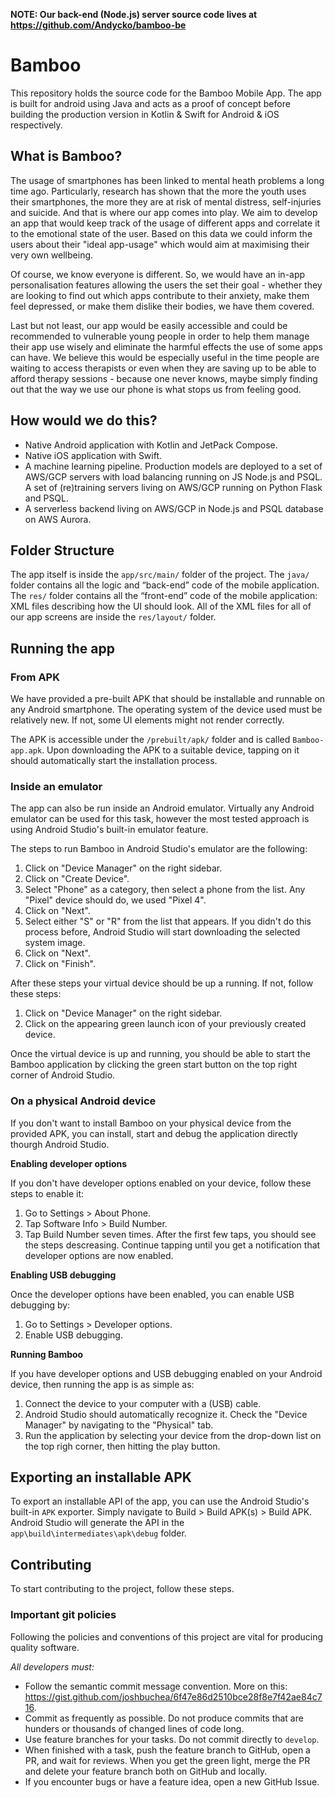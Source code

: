 **NOTE: Our back-end (Node.js) server source code lives at https://github.com/Andycko/bamboo-be**

# Bamboo 

This repository holds the source code for the Bamboo Mobile App. The app is built for android using Java and acts as a proof of concept before building the production version in Kotlin & Swift for Android & iOS respectively.

## What is Bamboo?
The usage of smartphones has been linked to mental heath problems a long time ago. Particularly, research has shown that the more the youth uses their smartphones, the more they are at risk of mental distress, self-injuries and suicide. And that is where our app comes into play. We aim to develop an app that would keep track of the usage of different apps and correlate it to the emotional state of the user. Based on this data we could inform the users about their "ideal app-usage" which would aim at maximising their very own wellbeing.

Of course, we know everyone is different. So, we would have an in-app personalisation features allowing the users the set their goal - whether they are looking to find out which apps contribute to their anxiety, make them feel depressed, or make them dislike their bodies, we have them covered.

Last but not least, our app would be easily accessible and could be recommended to vulnerable young people in order to help them manage their app use wisely and eliminate the harmful effects the use of some apps can have. We believe this would be especially useful in the time people are waiting to access therapists or even when they are saving up to be able to afford therapy sessions - because one never knows, maybe simply finding out that the way we use our phone is what stops us from feeling good.

## How would we do this?
* Native Android application with Kotlin and JetPack Compose.
* Native iOS application with Swift.
* A machine learning pipeline. Production models are deployed to a set of AWS/GCP servers with load balancing running on JS Node.js and PSQL. A set of (re)training servers living on AWS/GCP running on Python Flask and PSQL.
* A serverless backend living on AWS/GCP in Node.js and PSQL database on AWS Aurora.



 
Folder Structure
----------------

The app itself is inside the `app/src/main/` folder of the project. The `java/` folder contains all the logic and “back-end” code of the mobile application. The `res/` folder contains all the “front-end” code of the mobile application: XML files describing how the UI should look. All of the XML files for all of our app screens are inside the `res/layout/` folder.

Running the app
---------------

### From APK

We have provided a pre-built APK that should be installable and runnable on any Android smartphone. The operating system of the device used must be relatively new. If not, some UI elements might not render correctly.

The APK is accessible under the `/prebuilt/apk/` folder and is called `Bamboo-app.apk`. Upon downloading the APK to a suitable device, tapping on it should automatically start the installation process.

### Inside an emulator

The app can also be run inside an Android emulator. Virtually any Android emulator can be used for this task, however the most tested approach is using Android Studio's built-in emulator feature.

The steps to run Bamboo in Android Studio's emulator are the following:
   1. Click on "Device Manager" on the right sidebar.
   2. Click on "Create Device".
   3. Select "Phone" as a category, then select a phone from the list. Any "Pixel" device should do, we used "Pixel 4".
   4. Click on "Next".
   5. Select either "S" or "R" from the list that appears. If you didn't do this process before, Android Studio will start downloading the selected system image.
   6. Click on "Next".
   7. Click on "Finish".

After these steps your virtual device should be up a running. If not, follow these steps:
   1. Click on "Device Manager" on the right sidebar.
   2. Click on the appearing green launch icon of your previously created device.

Once the virtual device is up and running, you should be able to start the Bamboo application by clicking the green start button on the top right corner of Android Studio.

### On a physical Android device

If you don't want to install Bamboo on your physical device from the provided APK, you can install, start and debug the application directly thourgh Android Studio.

**Enabling developer options**

If you don't have developer options enabled on your device, follow these steps to enable it:
   1. Go to Settings > About Phone.
   2. Tap Software Info > Build Number.
   3. Tap Build Number seven times. After the first few taps, you should see the steps descreasing. Continue tapping until you get a notification that developer options are now enabled.

**Enabling USB debugging**

Once the developer options have been enabled, you can enable USB debugging by:
   1. Go to Settings > Developer options.
   2. Enable USB debugging.

**Running Bamboo**

If you have developer options and USB debugging enabled on your Android device, then running the app is as simple as:
   1. Connect the device to your computer with a (USB) cable.
   2. Android Studio should automatically recognize it. Check the "Device Manager" by navigating to the "Physical" tab.
   3. Run the application by selecting your device from the drop-down list on the top righ corner, then hitting the play button.




Exporting an installable APK
------------

To export an installable API of the app, you can use the Android Studio's built-in `APK` exporter. Simply navigate to Build > Build APK(s) > Build APK. Android Studio will generate the API in the `app\build\intermediates\apk\debug` folder.



Contributing
----------------

To start contributing to the project, follow these steps.

### Important git policies

Following the policies and conventions of this project are vital for producing quality software. 


*All developers must:*
* Follow the semantic commit message convention. More on this: https://gist.github.com/joshbuchea/6f47e86d2510bce28f8e7f42ae84c716.
* Commit as frequently as possible. Do not produce commits that are hunders or thousands of changed lines of code long.
* Use feature branches for your tasks. Do not commit directly to `develop`.
* When finished with a task, push the feature branch to GitHub, open a PR, and wait for reviews. When you get the green light, merge the PR and delete your feature branch both on GitHub and locally.
* If you encounter bugs or have a feature idea, open a new GitHub Issue.